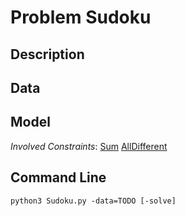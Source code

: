 # Problem Sudoku

## Description



## Data



## Model

*Involved Constraints*: [Sum](https://pycsp.org/documentation/constraints/Sum) [AllDifferent](https://pycsp.org/documentation/constraints/AllDifferent)


## Command Line

```shell
python3 Sudoku.py -data=TODO [-solve]
```


